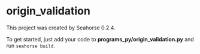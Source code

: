 # origin_validation

This project was created by Seahorse 0.2.4.

To get started, just add your code to **programs_py/origin_validation.py** and run `seahorse build`.

